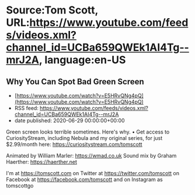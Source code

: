# Source:Tom Scott, URL:https://www.youtube.com/feeds/videos.xml?channel_id=UCBa659QWEk1AI4Tg--mrJ2A, language:en-US

## Why You Can Spot Bad Green Screen
 - [https://www.youtube.com/watch?v=E5HRvQNg4pQ](https://www.youtube.com/watch?v=E5HRvQNg4pQ)
 - RSS feed: https://www.youtube.com/feeds/videos.xml?channel_id=UCBa659QWEk1AI4Tg--mrJ2A
 - date published: 2020-06-29 00:00:00+00:00

Green screen looks terrible sometimes. Here's why. • Get access to CuriosityStream, including Nebula and my original series, for just $2.99/month here: https://curiositystream.com/tomscott

Animated by William Marler: https://wmad.co.uk
Sound mix by Graham Haerther: https://haerther.net

I'm at https://tomscott.com
on Twitter at https://twitter.com/tomscott
on Facebook at https://facebook.com/tomscott
and on Instagram as tomscottgo

